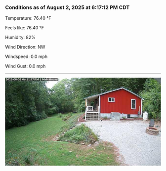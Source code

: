 ### Conditions as of August 2, 2025 at 6:17:12 PM CDT 

Temperature: 76.40 &deg;F

Feels like: 76.40 &deg;F

Humidity: 82%

Wind Direction: NW

Windspeed: 0.0 mph

Wind Gust: 0.0 mph

---

<img src="./images/latest.jpeg"/>

